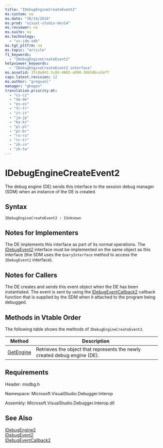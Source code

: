 ```yaml
---
title: "IDebugEngineCreateEvent2"
ms.custom: na
ms.date: "10/14/2016"
ms.prod: "visual-studio-dev14"
ms.reviewer: na
ms.suite: na
ms.technology: 
  - "vs-ide-sdk"
ms.tgt_pltfrm: na
ms.topic: "article"
f1_keywords: 
  - "IDebugEngineCreateEvent2"
helpviewer_keywords: 
  - "IDebugEngineCreateEvent2 interface"
ms.assetid: 37c0a841-1c8d-4802-a990-36b54bca3ef7
caps.latest.revision: 12
ms.author: "gregvanl"
manager: "ghogen"
translation.priority.mt: 
  - "cs-cz"
  - "de-de"
  - "es-es"
  - "fr-fr"
  - "it-it"
  - "ja-jp"
  - "ko-kr"
  - "pl-pl"
  - "pt-br"
  - "ru-ru"
  - "tr-tr"
  - "zh-cn"
  - "zh-tw"
---
```

# IDebugEngineCreateEvent2
The debug engine (DE) sends this interface to the session debug manager (SDM) when an instance of the DE is created.  
  
## Syntax  
  
```  
IDebugEngineCreateEvent2 : IUnknown  
```  
  
## Notes for Implementers  
 The DE implements this interface as part of its normal operations. The [IDebugEvent2](../extensibility/idebugevent2.md) interface must be implemented on the same object as this interface (the SDM uses the `QueryInterface` method to access the `IDebugEvent2` interface).  
  
## Notes for Callers  
 The DE creates and sends this event object when the DE has been instantiated. The event is sent by using the [IDebugEventCallback2](../extensibility/idebugeventcallback2.md) callback function that is supplied by the SDM when it attached to the program being debugged.  
  
## Methods in Vtable Order  
 The following table shows the methods of `IDebugEngineCreateEvent2`.  
  
|Method|Description|  
|------------|-----------------|  
|[GetEngine](../extensibility/idebugenginecreateevent2--getengine.md)|Retrieves the object that represents the newly created debug engine (DE).|  
  
## Requirements  
 Header: msdbg.h  
  
 Namespace: Microsoft.VisualStudio.Debugger.Interop  
  
 Assembly: Microsoft.VisualStudio.Debugger.Interop.dll  
  
## See Also  
 [IDebugEngine2](../extensibility/idebugengine2.md)   
 [IDebugEvent2](../extensibility/idebugevent2.md)   
 [IDebugEventCallback2](../extensibility/idebugeventcallback2.md)